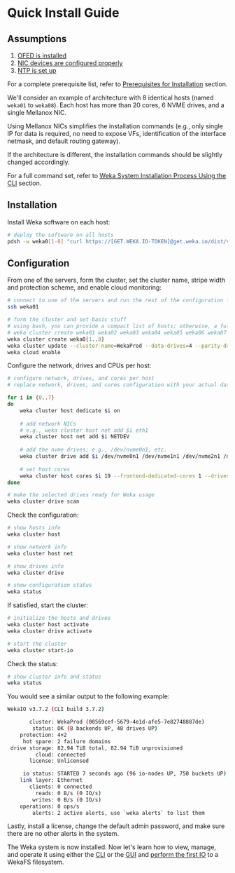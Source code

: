 # Quick Install Guide

## Assumptions

1. [OFED is installed](../install/bare-metal/setting-up-the-hosts/#mellanox-ofed-installation)
2. [NIC devices are configured properly](../install/bare-metal/setting-up-the-hosts/#network-configuration)
3. [NTP is set up](../install/bare-metal/setting-up-the-hosts/#clock-synchronization)

For a complete prerequisite list, refer to [Prerequisites for Installation](../install/bare-metal/prerequisites-for-installation-of-weka-dedicated-hosts.md) section. 

We'll consider an example of architecture with 8 identical hosts \(named `weka01` to `weka08`\). Each host has more than 20 cores, 6 NVME drives, and a single Mellanox NIC.

Using Mellanox NICs simplifies the installation commands \(e.g., only single IP for data is required, no need to expose VFs, identification of the interface netmask, and default routing gateway\). 

If the architecture is different, the installation commands should be slightly changed accordingly.

For a full command set, refer to [Weka System Installation Process Using the CLI](../install/bare-metal/using-cli.md) section.

## Installation

Install Weka software on each host:

```bash
# deploy the software on all hosts
pdsh -w weka0[1-8] "curl https://[GET.WEKA.IO-TOKEN]@get.weka.io/dist/v1/install/3.7.2/3.7.2 | sh"

```

## Configuration

From one of the servers, form the cluster, set the cluster name, stripe width and protection scheme, and enable cloud monitoring:

```bash
# connect to one of the servers and run the rest of the configuration from there
ssh weka01

# form the cluster and set basic stuff
# using bash, you can provide a compact list of hosts; otherwise, a full list of all hosts should be supplied
# weka cluster create weka01 weka02 weka03 weka04 weka05 weka06 weka07 weka08
weka cluster create weka0{1..8}
weka cluster update --cluster-name=WekaProd --data-drives=4 --parity-drives=2
weka cloud enable

```

Configure the network, drives and CPUs per host:

```bash
# configure network, drives, and cores per host
# replace network, drives, and cores configuration with your actual data

for i in {0..7}
do
    weka cluster host dedicate $i on
    
    # add network NICs
    # e.g., weka cluster host net add $i eth1
    weka cluster host net add $i NETDEV
    
    # add the nvme drives; e.g., /dev/nvme0n1, etc.
    weka cluster drive add $i /dev/nvme0n1 /dev/nvme1n1 /dev/nvme2n1 /dev/nvme3n1 /dev/nvme4n1 /dev/nvme5n1
    
    # set host cores
    weka cluster host cores $i 19 --frontend-dedicated-cores 1 --drives-dedicated-cores 6
done

# make the selected drives ready for Weka usage
weka cluster drive scan

```

Check the  configuration:

```bash
# show hosts info
weka cluster host

# show network info
weka cluster host net

# show drives info
weka cluster drive

# show configuration status
weka status

```

If satisfied, start the cluster:

```bash
# initialize the hosts and drives
weka cluster host activate
weka cluster drive activate

# start the cluster
weka cluster start-io

```

Check the status:

```bash
# show cluster info and status
weka status

```

You would see a similar output to the following example:

```bash
WekaIO v3.7.2 (CLI build 3.7.2)

       cluster: WekaProd (00569cef-5679-4e1d-afe5-7e82748887de)
        status: OK (8 backends UP, 48 drives UP)
    protection: 4+2
     hot spare: 2 failure domains
 drive storage: 82.94 TiB total, 82.94 TiB unprovisioned
         cloud: connected
       license: Unlicensed

     io status: STARTED 7 seconds ago (96 io-nodes UP, 750 buckets UP)
    link layer: Ethernet
       clients: 0 connected
         reads: 0 B/s (0 IO/s)
        writes: 0 B/s (0 IO/s)
    operations: 0 ops/s
        alerts: 2 active alerts, use `weka alerts` to list them

```

Lastly, install a license, change the default admin password, and make sure there are no other alerts in the system.

The Weka system is now installed. Now let's learn how to view, manage, and operate it using either the [CLI](managing-wekaio-system.md#cli) or the [GUI](managing-wekaio-system.md#gui) and [perform the first IO](performing-the-first-io.md) to a WekaFS filesystem.

